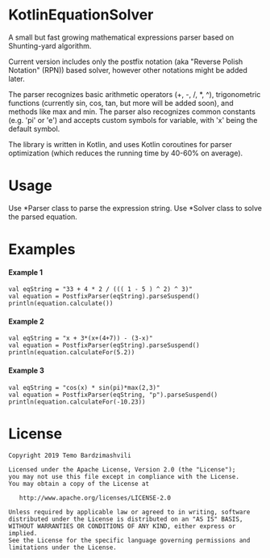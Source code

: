 # KotlinEquationSolver
A small but fast growing mathematical expressions parser based on Shunting-yard algorithm.

Current version includes only the postfix notation (aka "Reverse Polish Notation" (RPN)) based solver, however other notations might be added later.

The parser recognizes basic arithmetic operators (+, -, /, *, ^), trigonometric functions (currently sin, cos, tan, but more will be added soon), and methods like max and min. The parser also recognizes common constants (e.g. 'pi' or 'e') and accepts custom symbols for variable, with 'x' being the default symbol.

The library is written in Kotlin, and uses Kotlin coroutines for parser optimization (which reduces the running time by 40-60% on average).

# Usage
Use *Parser class to parse the expression string. Use *Solver class to solve the parsed equation.

# Examples
#### Example 1
```
val eqString = "33 + 4 * 2 / ((( 1 - 5 ) ^ 2) ^ 3)"
val equation = PostfixParser(eqString).parseSuspend()
println(equation.calculate())
```
#### Example 2
```
val eqString = "x + 3*(x+(4+7)) - (3-x)"
val equation = PostfixParser(eqString).parseSuspend()
println(equation.calculateFor(5.2))
```
#### Example 3
```
val eqString = "cos(x) * sin(pi)*max(2,3)"
val equation = PostfixParser(eqString, "p").parseSuspend()
println(equation.calculateFor(-10.23))
```


# License

    Copyright 2019 Temo Bardzimashvili

    Licensed under the Apache License, Version 2.0 (the "License");
    you may not use this file except in compliance with the License.
    You may obtain a copy of the License at

       http://www.apache.org/licenses/LICENSE-2.0

    Unless required by applicable law or agreed to in writing, software
    distributed under the License is distributed on an "AS IS" BASIS,
    WITHOUT WARRANTIES OR CONDITIONS OF ANY KIND, either express or implied.
    See the License for the specific language governing permissions and
    limitations under the License.
